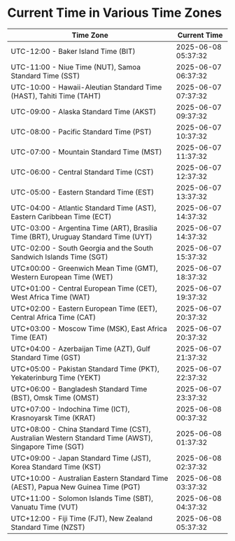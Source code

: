 # Current Time in Various Time Zones

| Time Zone | Current Time |
|-----------|--------------|
| UTC-12:00 - Baker Island Time (BIT) | 2025-06-08 05:37:32 |
| UTC-11:00 - Niue Time (NUT), Samoa Standard Time (SST) | 2025-06-07 06:37:32 |
| UTC-10:00 - Hawaii-Aleutian Standard Time (HAST), Tahiti Time (TAHT) | 2025-06-07 07:37:32 |
| UTC-09:00 - Alaska Standard Time (AKST) | 2025-06-07 09:37:32 |
| UTC-08:00 - Pacific Standard Time (PST) | 2025-06-07 10:37:32 |
| UTC-07:00 - Mountain Standard Time (MST) | 2025-06-07 11:37:32 |
| UTC-06:00 - Central Standard Time (CST) | 2025-06-07 12:37:32 |
| UTC-05:00 - Eastern Standard Time (EST) | 2025-06-07 13:37:32 |
| UTC-04:00 - Atlantic Standard Time (AST), Eastern Caribbean Time (ECT) | 2025-06-07 14:37:32 |
| UTC-03:00 - Argentina Time (ART), Brasília Time (BRT), Uruguay Standard Time (UYT) | 2025-06-07 14:37:32 |
| UTC-02:00 - South Georgia and the South Sandwich Islands Time (SGT) | 2025-06-07 15:37:32 |
| UTC±00:00 - Greenwich Mean Time (GMT), Western European Time (WET) | 2025-06-07 18:37:32 |
| UTC+01:00 - Central European Time (CET), West Africa Time (WAT) | 2025-06-07 19:37:32 |
| UTC+02:00 - Eastern European Time (EET), Central Africa Time (CAT) | 2025-06-07 20:37:32 |
| UTC+03:00 - Moscow Time (MSK), East Africa Time (EAT) | 2025-06-07 20:37:32 |
| UTC+04:00 - Azerbaijan Time (AZT), Gulf Standard Time (GST) | 2025-06-07 21:37:32 |
| UTC+05:00 - Pakistan Standard Time (PKT), Yekaterinburg Time (YEKT) | 2025-06-07 22:37:32 |
| UTC+06:00 - Bangladesh Standard Time (BST), Omsk Time (OMST) | 2025-06-07 23:37:32 |
| UTC+07:00 - Indochina Time (ICT), Krasnoyarsk Time (KRAT) | 2025-06-08 00:37:32 |
| UTC+08:00 - China Standard Time (CST), Australian Western Standard Time (AWST), Singapore Time (SGT) | 2025-06-08 01:37:32 |
| UTC+09:00 - Japan Standard Time (JST), Korea Standard Time (KST) | 2025-06-08 02:37:32 |
| UTC+10:00 - Australian Eastern Standard Time (AEST), Papua New Guinea Time (PGT) | 2025-06-08 03:37:32 |
| UTC+11:00 - Solomon Islands Time (SBT), Vanuatu Time (VUT) | 2025-06-08 04:37:32 |
| UTC+12:00 - Fiji Time (FJT), New Zealand Standard Time (NZST) | 2025-06-08 05:37:32 |
